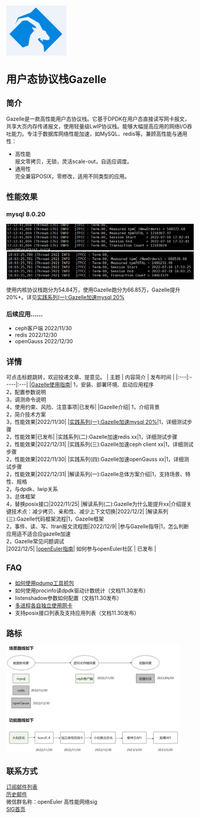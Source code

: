 <img src="doc/logo.png" alt=Gazelle style="zoom:20%"> 

# 用户态协议栈Gazelle

## 简介

Gazelle是一款高性能用户态协议栈。它基于DPDK在用户态直接读写网卡报文，共享大页内存传递报文，使用轻量级LwIP协议栈。能够大幅提高应用的网络I/O吞吐能力。专注于数据库网络性能加速，如MySQL、redis等。兼顾高性能与通用性：
- 高性能  
报文零拷贝，无锁，灵活scale-out，自适应调度。
- 通用性  
完全兼容POSIX，零修改，适用不同类型的应用。  

## 性能效果
### mysql 8.0.20
<img src="doc/test/mysql_kernel.png"> 
<img src="doc/test/mysql_gazelle.png"> 

使用内核协议栈跑分为54.84万，使用Gazelle跑分为66.85万，Gazelle提升20%+。详见[实践系列(一):Gazelle加速mysql 20%](doc/%E5%AE%9E%E8%B7%B5%E7%B3%BB%E5%88%97(%E4%B8%80)Gazelle%E5%8A%A0%E9%80%9Fmysql%2020%25.md)

### 后续应用……
- ceph客户端 2022/11/30
- redis 2022/12/30
- openGauss 2022/12/30

## 详情 
可点击标题跳转，欢迎投递文章、提意见。
| 主题 | 内容简介 | 发布时间 |
|:---|:-----|:---|
|[Gazelle使用指南](doc/Gazelle%E4%BD%BF%E7%94%A8%E6%8C%87%E5%8D%97.md)| 1，安装、部署环境、启动应用程序<br>2，配置参数说明<br>3，调测命令说明<br>4，使用约束、风险、注意事项|已发布|
|Gazelle介绍| 1，介绍背景<br>2，简介技术方案<br>3，性能效果|2022/11/30|
|[实践系列(一):Gazelle加速mysql 20%](doc/%E5%AE%9E%E8%B7%B5%E7%B3%BB%E5%88%97(%E4%B8%80)Gazelle%E5%8A%A0%E9%80%9Fmysql%2020%25.md)|1，详细测试步骤<br>2，性能效果|已发布|
|实践系列(二):Gazelle加速redis xx|1，详细测试步骤<br>2，性能效果|2022/12/31|
|实践系列(三):Gazelle加速ceph client xx|1，详细测试步骤<br>2，性能效果|2022/11/30|
|实践系列(四):Gazelle加速openGauss xx|1，详细测试步骤<br>2，性能效果|2022/12/31|
|解读系列(一):Gazelle总体方案介绍|1，支持场景、特性、规格<br>2，与dpdk、lwip关系<br>3，总体框架<br>4，替换posix接口|2022/11/25|
|解读系列(二):Gazelle为什么能提升xx|介绍提关键技术点：减少拷贝、亲和性、减少上下文切换|2022/12/2|
|解读系列(三):Gazelle代码框架流程|1，Gazelle框架<br>2，事件、读、写、ltran报文流程图|2022/12/9|
|参与Gazelle指导|1，怎么判断应用适不适合应gazelle加速<br>2，Gazelle常见问题调试<br>|2022/12/5|
|[openEuler指南](https://gitee.com/openeuler/community/blob/master/zh/contributors/README.md)| 如何参与openEuler社区 | 已发布 |
## FAQ
- [如何使用pdump工具抓包](doc/pdump/pdump.md) 
- 如何使用procinfo读dpdk驱动计数统计（文档11.30发布）
- listenshadow参数如何配置（文档11.30发布）
- [多进程各自独立使用网卡](doc/mNIC/mNIC.md)
- 支持posix接口列表及支持应用列表（文档11.30发布）

## 路标
<img src="doc/roadmap.png" alt=scene style="zoom:50%"> 

## 联系方式
[订阅邮件列表](https://mailweb.openeuler.org/postorius/lists/high-performance-network.openeuler.org/)  
[历史邮件](https://mailweb.openeuler.org/hyperkitty/list/high-performance-network@openeuler.org/)  
微信群名称：openEuler 高性能网络sig  
[SIG首页](https://gitee.com/openeuler/community/tree/master/sig/sig-high-performance-network)